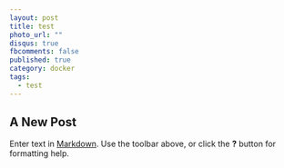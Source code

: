 ```yaml
---
layout: post
title: test
photo_url: ""
disqus: true
fbcomments: false
published: true
category: docker
tags: 
  - test
---
```


## A New Post

Enter text in [Markdown](http://daringfireball.net/projects/markdown/). Use the toolbar above, or click the **?** button for formatting help.

